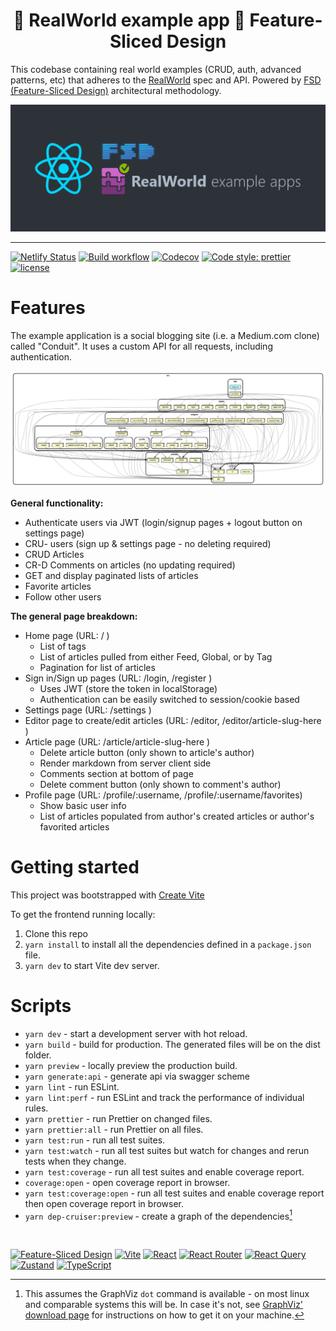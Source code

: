 <div>
  <h1 align="center">🙌 RealWorld example app 🍰 Feature-Sliced Design</h1>

  <p>
    This codebase containing real world examples (CRUD, auth, advanced patterns, etc) that adheres to the <a href="https://github.com/gothinkster/realworld">RealWorld</a> spec and API. Powered by <a href="https://feature-sliced.design">FSD (Feature-Sliced Design)</a> architectural methodology.
  </p>

  <a href="https://realworld-fsd.netlify.app">
    <img
      alt="Realworld example app website"
      src="./logo.gif"
    />
  </a>
</div>

<hr />

[![Netlify Status][netlify-domain]](https://realworld-fsd.netlify.app/)
[![Build workflow][build-domain]](https://github.com/sldk-yuri/realworld-react-fsd/actions/workflows/build.yml)
[![Codecov][codecov-domain]](https://app.codecov.io/gh/sldk-yuri/realworld-react-fsd/branch/master)
[![Code style: prettier][prettier-domain]](https://github.com/prettier/prettier)
[![license][license-domain]](https://github.com/sldk-yuri/realworld-react-fsd/blob/master/LICENSE)

# Features

The example application is a social blogging site (i.e. a Medium.com clone) called "Conduit". It uses a custom API for all requests, including authentication.

![Dependency Graph][dependency-graph-domain]

**General functionality:**

- Authenticate users via JWT (login/signup pages + logout button on settings page)
- CRU- users (sign up & settings page - no deleting required)
- CRUD Articles
- CR-D Comments on articles (no updating required)
- GET and display paginated lists of articles
- Favorite articles
- Follow other users

**The general page breakdown:**

- Home page (URL: / )
  - List of tags
  - List of articles pulled from either Feed, Global, or by Tag
  - Pagination for list of articles
- Sign in/Sign up pages (URL: /login, /register )
  - Uses JWT (store the token in localStorage)
  - Authentication can be easily switched to session/cookie based
- Settings page (URL: /settings )
- Editor page to create/edit articles (URL: /editor, /editor/article-slug-here )
- Article page (URL: /article/article-slug-here )
  - Delete article button (only shown to article's author)
  - Render markdown from server client side
  - Comments section at bottom of page
  - Delete comment button (only shown to comment's author)
- Profile page (URL: /profile/:username, /profile/:username/favorites)
  - Show basic user info
  - List of articles populated from author's created articles or author's favorited articles

# Getting started

This project was bootstrapped with [Create Vite](https://vitejs.dev/guide/#getting-started)

To get the frontend running locally:

1. Clone this repo
2. `yarn install` to install all the dependencies defined in a `package.json` file.
3. `yarn dev` to start Vite dev server.

# Scripts

- `yarn dev` - start a development server with hot reload.
- `yarn build` - build for production. The generated files will be on the dist folder.
- `yarn preview` - locally preview the production build.
- `yarn generate:api` - generate api via swagger scheme
- `yarn lint` - run ESLint.
- `yarn lint:perf` - run ESLint and track the performance of individual rules.
- `yarn prettier` - run Prettier on changed files.
- `yarn prettier:all` - run Prettier on all files.
- `yarn test:run` - run all test suites.
- `yarn test:watch` - run all test suites but watch for changes and rerun tests when they change.
- `yarn test:coverage` - run all test suites and enable coverage report.
- `coverage:open` - open coverage report in browser.
- `yarn test:coverage:open` - run all test suites and enable coverage report then open coverage report in browser.
- `yarn dep-cruiser:preview` - create a graph of the dependencies[^1]

[^1]:
    This assumes the GraphViz `dot` command is available - on most linux and
    comparable systems this will be. In case it's not, see
    [GraphViz' download page](https://www.graphviz.org/download/) for instructions
    on how to get it on your machine.

<br/>

[![Feature-Sliced Design][shields-fsd-domain]](https://feature-sliced.design/)
[![Vite][shields-vite-domain]](https://vitejs.dev/)
[![React][shields-react-domain]](https://react.dev/)
[![React Router][shields-react-router-domain]](https://reactrouter.com/)
[![React Query][shields-react-query-domain]](https://tanstack.com/query/v4/)
[![Zustand][shields-zustand-domain]](https://zustand-demo.pmnd.rs/)
[![TypeScript][shields-typescript-domain]](https://www.typescriptlang.org/)

[shields-react-router-domain]: https://img.shields.io/badge/React_Router-CA4245?style=for-the-badge&logo=react-router&logoColor=white
[shields-react-query-domain]: https://img.shields.io/badge/-React%20Query-FF4154?style=for-the-badge&logo=react%20query&logoColor=white
[shields-zustand-domain]: https://img.shields.io/badge/zustand-%2320232a.svg?style=for-the-badge&logo=react&logoColor=%2361DAFB
[shields-typescript-domain]: https://img.shields.io/badge/typescript-%23007ACC.svg?style=for-the-badge&logo=typescript&logoColor=white
[shields-fsd-domain]: https://img.shields.io/badge/Feature--Sliced-Design?style=for-the-badge&color=F2F2F2&labelColor=262224&logoWidth=10&logo=data:image/png;base64,iVBORw0KGgoAAAANSUhEUgAAABQAAAAaCAYAAAC3g3x9AAAACXBIWXMAAALFAAACxQGJ1n/vAAAAAXNSR0IArs4c6QAAAARnQU1BAACxjwv8YQUAAABISURBVHgB7dKxCQAgDETR0w2cws0cys2cwhEUBbsggikCuVekDHwSQFlYo7Q+8KnmtHdFWMdk2cl5wSsbxGSZw8dm8pX9ZHUTMBUgGU2F718AAAAASUVORK5CYII=
[shields-vite-domain]: https://img.shields.io/badge/vite-%23646CFF.svg?style=for-the-badge&logo=vite&logoColor=white
[shields-react-domain]: https://img.shields.io/badge/react-%2320232a.svg?style=for-the-badge&logo=react&logoColor=%2361DAFB
[netlify-domain]: https://api.netlify.com/api/v1/badges/5d5013c3-ec61-4496-8f48-caa7145fb166/deploy-status
[dependency-graph-domain]: ./dependency-graph-preview.svg
[build-domain]: https://github.com/sldk-yuri/realworld-react-fsd/actions/workflows/build.yml/badge.svg
[codecov-domain]: https://codecov.io/gh/sldk-yuri/realworld-react-fsd/branch/master/graph/badge.svg?token=IXE2YRPYK5
[prettier-domain]: https://img.shields.io/badge/code_style-prettier-ff69b4.svg
[license-domain]: https://img.shields.io/badge/license-MIT-green.svg
